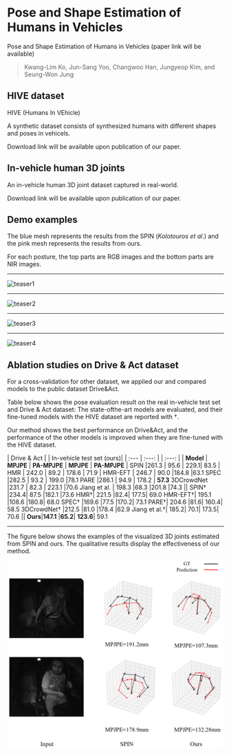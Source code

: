 # Pose and Shape Estimation of Humans in Vehicles

Pose and Shape Estimation of Humans in Vehicles (paper link will be available)

> Kwang-Lim Ko, Jun-Sang Yoo, Changwoo Han, Jungyeop Kim, and Seung-Won Jung


## HIVE dataset

HIVE (Humans In VEhicle)

A synthetic dataset consists of synthesized humans with different shapes and poses in vehicels.

Download link will be available upon publication of our paper.

## In-vehicle human 3D joints

An in-vehicle human 3D joint dataset captured in real-world.

Download link will be available upon publication of our paper.


## Demo examples

The blue mesh represents the results from the SPIN (_Kolotouros et al_.) and the pink mesh represents the results from ours.

For each posture, the top parts are RGB images and the bottom parts are NIR images. 



---

![teaser1](teaser1.gif)

---

![teaser2](teaser2.gif)

---

![teaser3](teaser3.gif)

---

![teaser4](teaser4.gif)

## Ablation studies on Drive & Act dataset

For a cross-validation for other dataset, we applied our and compared models to the public dataset Drive&Act.

Table below shows the pose evaluation result on the real in-vehicle test set and Drive & Act dataset: The state-ofthe-art models are evaluated, and their fine-tuned models with the HIVE dataset are reported with †.

Our method shows the best performance on Drive&Act, and the performance of the other models is improved
when they are fine-tuned with the HIVE dataset.



 | Drive & Act |   | In-vehicle test set (ours)| |
 :---         |     :---:   |   |       :---:       |  |
  **Model**         |     **MPJPE** | **PA-MPJPE**  |      **MPJPE**     | **PA-MPJPE** |
 SPIN    |261.3 | 95.6   | 229.1|  83.5        |
 HMR     | 242.0 |  89.2    | 178.6 |    71.9      |
HMR-EFT | 246.7 | 90.0  |184.8  |63.1
SPEC  |282.5 | 93.2 | 199.0  |78.1
PARE  |286.1 | 94.9 | 178.2 | **57.3**
3DCrowdNet  |231.7 | 82.3 | 223.1  |70.6
Jiang et al. | 198.3  |68.3  |201.8  |74.3
||
SPIN† |234.4| 87.5 |182.1 |73.6
HMR†| 221.5 |82.4| 177.5| 69.0
HMR-EFT†| 195.1 |108.6 |180.8| 68.0
SPEC† |169.6 |77.5 |170.2| 73.1
PARE†| 204.6 |81.6| 160.4| 58.5
3DCrowdNet† |212.5 |81.0 |178.4 |62.9
Jiang et al.†| 185.2| 70.1| 173.5| 70.6
||
**Ours**|**147.1** |**65.2**| **123.6**| 59.1

---

The figure below shows the examples of the visualized 3D joints estimated from SPIN and ours. The qualitative results display the effectiveness of our method.


![teaser5](Drive_act_vis.png)


